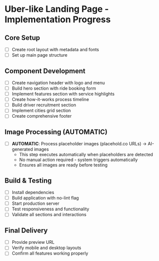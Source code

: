 # Uber-like Landing Page - Implementation Progress

## Core Setup
- [ ] Create root layout with metadata and fonts
- [ ] Set up main page structure

## Component Development
- [ ] Create navigation header with logo and menu
- [ ] Build hero section with ride booking form
- [ ] Implement features section with service highlights
- [ ] Create how-it-works process timeline
- [ ] Build driver recruitment section
- [ ] Implement cities grid section
- [ ] Create comprehensive footer

## Image Processing (AUTOMATIC)
- [ ] **AUTOMATIC**: Process placeholder images (placehold.co URLs) → AI-generated images
  - This step executes automatically when placeholders are detected
  - No manual action required - system triggers automatically
  - Ensures all images are ready before testing

## Build & Testing
- [ ] Install dependencies
- [ ] Build application with no-lint flag
- [ ] Start production server
- [ ] Test responsiveness and functionality
- [ ] Validate all sections and interactions

## Final Delivery
- [ ] Provide preview URL
- [ ] Verify mobile and desktop layouts
- [ ] Confirm all features working properly